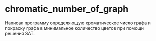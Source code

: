 # chromatic_number_of_graph

Написал программу определяющую хроматическое число графа и покраску графа в минимальное количество
цветов при помощи решения SAT.
